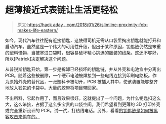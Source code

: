 # 超薄接近式表链让生活更轻松

> 原文:[https://hack aday . com/2018/01/26/slimline-proximity-fob-makes-life-eastern/](https://hackaday.com/2018/01/26/slimline-proximity-fob-makes-life-easier/)

如今，现代汽车往往配有近接钥匙，这使得司机无需从口袋里掏出钥匙就能打开和启动汽车。虽然这是一个伟大的可用性升级，但出于某种原因，钥匙链仍然是笨重的塑料怪物，当被塞进口袋时，很容易破坏精心挑选的服装的线条。这还不够好，所以[Patrick]决定解决这个问题。

从普锐斯钥匙开始，第一步是拆卸已经损坏的钥匙链，并从外壳和电池盒中分离出 PCB。随着这些被删除，一个硬币电池被焊接到一些电线连接到印刷电路板。作为原始外壳的替代品，一张塑料卡被切开，PCB 被插入其中，使该装置能够整齐地放入钱包的卡袋中。大量的胶带将项目带回家。

不出所料，它起作用了，而且效果很好。这就提出了一个问题，为什么钥匙扣这么大，这么笨拙，占据了这么多宝贵的口袋空间。我们希望看到更薄的 3D 打印外壳或完全重新设计的 PCB。试一试，打热线电话。另外，看看[的钥匙链是如何被黑客攻击来偷车的。](https://hackaday.com/2017/04/27/stealing-cars-for-20-bucks/)